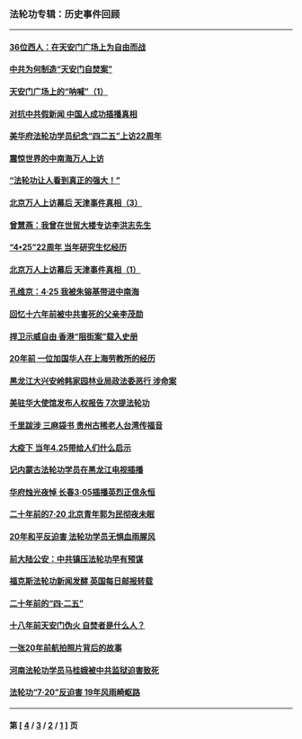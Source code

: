 ### 法轮功专辑：历史事件回顾
---
#### [36位西人：在天安门广场上为自由而战](../../pages/nf5793/n13390029.md?04200430) 
#### [中共为何制造“天安门自焚案”](../../pages/nf5793/n13183270.md?04200430) 
#### [天安门广场上的“呐喊”（1）](../../pages/nf5793/n13105277.md?04200430) 
#### [对抗中共假新闻 中国人成功插播真相](../../pages/nf5793/n12910618.md?04200430) 
#### [美华府法轮功学员纪念“四二五”上访22周年](../../pages/nf5793/n12904445.md?04200430) 
#### [震惊世界的中南海万人上访](../../pages/nf5793/n12903976.md?04200430) 
#### [“法轮功让人看到真正的强大！”](../../pages/nf5793/n12903195.md?04200430) 
#### [北京万人上访幕后 天津事件真相（3）](../../pages/nf5793/n12902807.md?04200430) 
#### [曾慧燕：我曾在世贸大楼专访李洪志先生](../../pages/nf5793/n12898729.md?04200430) 
#### [“4•25”22周年 当年研究生忆经历](../../pages/nf5793/n12894152.md?04200430) 
#### [北京万人上访幕后 天津事件真相（1）](../../pages/nf5793/n12885174.md?04200430) 
#### [孔维京：4·25 我被朱镕基带进中南海](../../pages/nf5793/n12864987.md?04200430) 
#### [回忆十六年前被中共害死的父亲李茂勋](../../pages/nf5793/n12880270.md?04200430) 
#### [捍卫示威自由 香港“阻街案”载入史册](../../pages/nf5793/n12811245.md?04200430) 
#### [20年前 一位加国华人在上海劳教所的经历](../../pages/nf5793/n12707932.md?04200430) 
#### [黑龙江大兴安岭韩家园林业局政法委恶行 涉命案](../../pages/nf5793/n12622815.md?04200430) 
#### [美驻华大使馆发布人权报告 7次提法轮功](../../pages/nf5793/n12520541.md?04200430) 
#### [千里跋涉 三麻袋书 贵州古稀老人台湾传福音](../../pages/nf5793/n12198750.md?04200430) 
#### [大疫下 当年4.25带给人们什么启示](../../pages/nf5793/n12058565.md?04200430) 
#### [记内蒙古法轮功学员在黑龙江电视插播](../../pages/nf5793/n11699194.md?04200430) 
#### [华府烛光夜悼 长春3·05插播英烈正信永恒](../../pages/nf5793/n11397432.md?04200430) 
#### [二十年前的7·20 北京青年郭为民彻夜未眠](../../pages/nf5793/n11354195.md?04200430) 
#### [20年和平反迫害 法轮功学员无惧血雨腥风](../../pages/nf5793/n11348279.md?04200430) 
#### [前大陆公安：中共镇压法轮功早有预谋](../../pages/nf5793/n11352168.md?04200430) 
#### [福克斯法轮功新闻发酵  英国每日邮报转载](../../pages/nf5793/n11285952.md?04200430) 
#### [二十年前的“四·二五”](../../pages/nf5793/n11207639.md?04200430) 
#### [十八年前天安门伪火 自焚者是什么人？](../../pages/nf5793/n10996556.md?04200430) 
#### [一张20年前航拍照片背后的故事](../../pages/nf5793/n10693797.md?04200430) 
#### [河南法轮功学员马桂娥被中共监狱迫害致死](../../pages/nf5793/n10684974.md?04200430) 
#### [法轮功“7‧20”反迫害 19年风雨崎岖路](../../pages/nf5793/n10570834.md?04200430) 

---
#### 第 [ [4](./4.md?04200430) / [3](./3.md?04200430) / [2](./2.md?04200430) / [1](./1.md?04200430) ] 页
